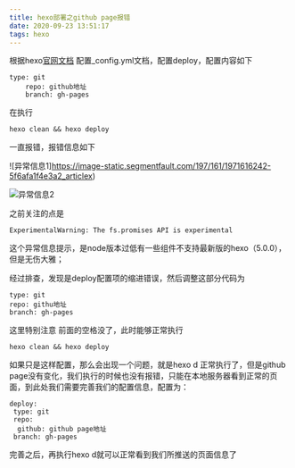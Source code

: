 ```yaml
---
title: hexo部署之github page报错
date: 2020-09-23 13:51:17
tags: hexo
---
```


根据hexo[官网文档]('https://hexo.io/zh-cn/docs/github-pages') 配置_config.yml文档，配置deploy，配置内容如下

```
type: git
    repo: github地址
    branch: gh-pages
```

在执行

```
hexo clean && hexo deploy
```

一直报错，报错信息如下

![异常信息1]https://image-static.segmentfault.com/197/161/1971616242-5f6afa1f4e3a2_articlex)

![异常信息2](https://image-static.segmentfault.com/338/098/3380985914-5f6afa2ea4dd7_articlex)

之前关注的点是

```
ExperimentalWarning: The fs.promises API is experimental
```

这个异常信息提示，是node版本过低有一些组件不支持最新版的hexo（5.0.0），但是无伤大雅；

经过排查，发现是deploy配置项的缩进错误，然后调整这部分代码为

```
type: git
repo: githu地址
branch: gh-pages
```

这里特别注意 前面的空格没了，此时能够正常执行

```
hexo clean && hexo deploy
```

如果只是这样配置，那么会出现一个问题，就是hexo d 正常执行了，但是github page没有变化，我们执行的时候也没有报错，只能在本地服务器看到正常的页面，到此处我们需要完善我们的配置信息，配置为：

```
deploy:
 type: git 
 repo: 
  github: github page地址 
 branch: gh-pages 
```

完善之后，再执行hexo d就可以正常看到我们所推送的页面信息了

